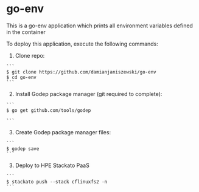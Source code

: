 # go-env

This is a go-env application which prints all environment variables defined in the container

To deploy this application, execute the following commands:

  1. Clone repo:

    ```
    $ git clone https://github.com/damianjaniszewski/go-env
    $ cd go-env
    ```

  2. Install Godep package manager (git required to complete):

    ```
    $ go get github.com/tools/godep

    ```

  3. Create Godep package manager files:

    ```
    $ godep save
    ```

  3. Deploy to HPE Stackato PaaS

    ```
    $ stackato push --stack cflinuxfs2 -n
    ```
